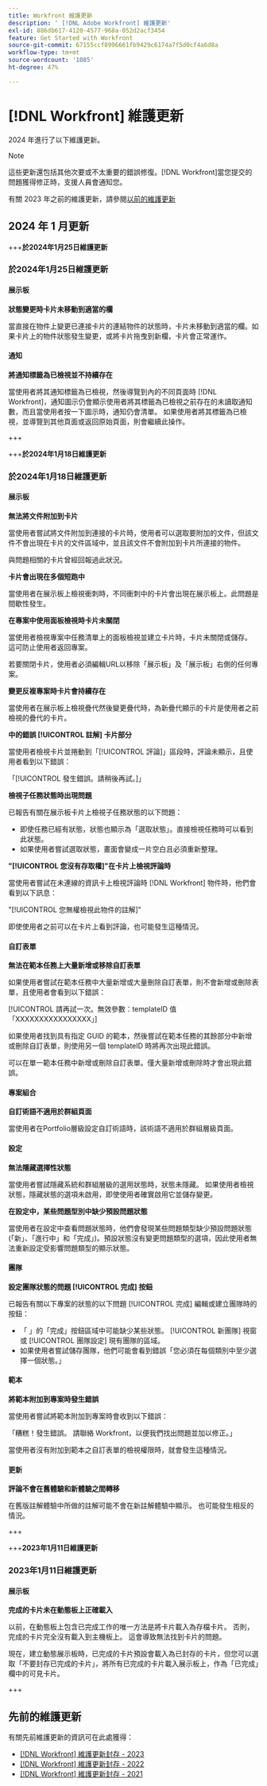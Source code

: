 ```yaml
---
title: Workfront 維護更新
description: ' [!DNL Adobe Workfront] 維護更新'
exl-id: 886db617-4120-4577-968a-052d2acf3454
feature: Get Started with Workfront
source-git-commit: 67155ccf8996661fb9429c6174a7f5d0cf4a6d8a
workflow-type: tm+mt
source-wordcount: '1085'
ht-degree: 47%

---
```


# [!DNL Workfront] 維護更新

2024 年進行了以下維護更新。

>[!NOTE]
>
>這些更新還包括其他次要或不太重要的錯誤修復。[!DNL Workfront]當您提交的問題獲得修正時，支援人員會通知您。

有關 2023 年之前的維護更新，請參閱[以前的維護更新](#previous-maintenance-updates)

## 2024 年 1 月更新

+++**於2024年1月25日維護更新**

### 於2024年1月25日維護更新

#### 展示板

**狀態變更時卡片未移動到適當的欄**

當直接在物件上變更已連接卡片的連結物件的狀態時，卡片未移動到適當的欄。如果卡片上的物件狀態發生變更，或將卡片拖曳到新欄，卡片會正常運作。

#### 通知

**將通知標籤為已檢視並不持續存在**

當使用者將其通知標籤為已檢視，然後導覽到內的不同頁面時 [!DNL Workfront]，通知圖示仍會顯示使用者將其標籤為已檢視之前存在的未讀取通知數，而且當使用者按一下圖示時，通知仍會清單。 如果使用者將其標籤為已檢視，並導覽到其他頁面或返回原始頁面，則會繼續此操作。

+++

+++**於2024年1月18日維護更新**

### 於2024年1月18日維護更新

#### 展示板

**無法將文件附加到卡片**

當使用者嘗試將文件附加到連接的卡片時，使用者可以選取要附加的文件，但該文件不會出現在卡片的文件區域中，並且該文件不會附加到卡片所連接的物件。

與問題相關的卡片曾經回報過此狀況。

**卡片會出現在多個短跑中**

當使用者在展示板上檢視衝刺時，不同衝刺中的卡片會出現在展示板上。此問題是間歇性發生。

**在專案中使用面板檢視時卡片未關閉**

當使用者檢視專案中任務清單上的面板檢視並建立卡片時，卡片未關閉或儲存。 這可防止使用者返回專案。

若要關閉卡片，使用者必須編輯URL以移除「展示板」及「展示板」右側的任何專案。

**變更反複專案時卡片會持續存在**

當使用者在展示板上檢視疊代然後變更疊代時，為新疊代顯示的卡片是使用者之前檢視的疊代的卡片。

**中的錯誤 [!UICONTROL 註解] 卡片部分**

當使用者檢視卡片並捲動到「[!UICONTROL 評論]」區段時，評論未顯示，且使用者看到以下錯誤：

「[!UICONTROL 發生錯誤。請稍後再試。]」

**檢視子任務狀態時出現問題**

已報告有關在展示板卡片上檢視子任務狀態的以下問題：

* 即使任務已經有狀態，狀態也顯示為「選取狀態」。直接檢視任務時可以看到此狀態。
* 如果使用者嘗試選取狀態，畫面會變成一片空白且必須重新整理。

**&quot;[!UICONTROL 您沒有存取權]&quot;在卡片上檢視評論時**

當使用者嘗試在未連線的資訊卡上檢視評論時 [!DNL Workfront] 物件時，他們會看到以下訊息：

&quot;[!UICONTROL 您無權檢視此物件的註解]&quot;

即使使用者之前可以在卡片上看到評論，也可能發生這種情況。

#### 自訂表單

**無法在範本任務上大量新增或移除自訂表單**

如果使用者嘗試在範本任務中大量新增或大量刪除自訂表單，則不會新增或刪除表單，且使用者會看到以下錯誤：

[!UICONTROL 請再試一次。無效參數：templateID 值「XXXXXXXXXXXXXXXX」]

如果使用者找到具有指定 GUID 的範本，然後嘗試在範本任務的其餘部分中新增或刪除自訂表單，則使用另一個 templateID 時將再次出現此錯誤。

可以在單一範本任務中新增或刪除自訂表單。僅大量新增或刪除時才會出現此錯誤。

#### 專案組合

**自訂術語不適用於群組頁面**

當使用者在Portfolio層級設定自訂術語時，該術語不適用於群組層級頁面。

#### 設定

**無法隱藏選擇性狀態**

當使用者嘗試隱藏系統和群組層級的選用狀態時，狀態未隱藏。 如果使用者檢視狀態，隱藏狀態的選項未啟用，即使使用者確實啟用它並儲存變更。

**在設定中，某些問題型別中缺少預設問題狀態**

當使用者在設定中查看問題狀態時，他們會發現某些問題類型缺少預設問題狀態 (「新」、「進行中」和「完成」)。預設狀態沒有變更問題類型的選項，因此使用者無法重新設定受影響問題類型的顯示狀態。

#### 團隊

**設定團隊狀態的問題 [!UICONTROL 完成] 按鈕**

已報告有關以下專案的狀態的以下問題 [!UICONTROL 完成] 編輯或建立團隊時的按鈕：

* 「 」的「完成」按鈕區域中可能缺少某些狀態。 [!UICONTROL 新團隊] 視窗或 [!UICONTROL 團隊設定] 現有團隊的區域。
* 如果使用者嘗試儲存團隊，他們可能會看到錯誤「您必須在每個類別中至少選擇一個狀態。」

#### 範本

**將範本附加到專案時發生錯誤**

當使用者嘗試將範本附加到專案時會收到以下錯誤：

「糟糕！發生錯誤。 請聯絡 Workfront，以便我們找出問題並加以修正。」

當使用者沒有附加到範本之自訂表單的檢視權限時，就會發生這種情況。

#### 更新

**評論不會在舊體驗和新體驗之間轉移**

在舊版註解體驗中所做的註解可能不會在新註解體驗中顯示。 也可能發生相反的情況。

+++

+++**2023年1月11日維護更新**

### 2023年1月11日維護更新

#### 展示板

**完成的卡片未在動態板上正確載入**

以前，在動態板上包含已完成工作的唯一方法是將卡片載入為存檔卡片。 否則，完成的卡片完全沒有載入到主機板上。 這會導致無法找到卡片的問題。

現在，建立動態展示板時，已完成的卡片預設會載入為已封存的卡片，但您可以選取「不要封存已完成的卡片」，將所有已完成的卡片載入展示板上，作為「已完成」欄中的可見卡片。

+++

## 先前的維護更新

有關先前維護更新的資訊可在此處獲得：

* [[!DNL Workfront] 維護更新封存 - 2023](2023-updates.md)
* [[!DNL Workfront] 維護更新封存 - 2022](2022-updates.md)
* [[!DNL Workfront] 維護更新封存 - 2021](2021-updates.md)
